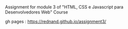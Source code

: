 Assignment for module 3 of "HTML, CSS e Javascript para Desenvolvedores Web" Course 

gh pages : https://rednand.github.io/assignment3/
